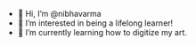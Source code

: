- 👋 Hi, I’m @nibhavarma
- 👀 I’m interested in being a lifelong learner!
- 🌱 I’m currently learning how to digitize my art.


<!---
nibhavarma/nibhavarma is a ✨ special ✨ repository because its `README.md` (this file) appears on your GitHub profile.
You can click the Preview link to take a look at your changes.
--->
